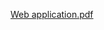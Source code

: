 
[Web application.pdf](https://github.com/fengsujie/web-application-security/files/9434705/Web.application.pdf)
